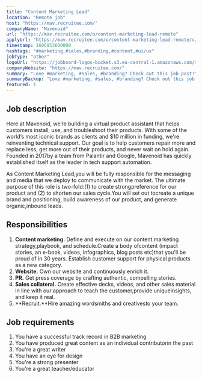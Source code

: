 ```yaml
---
title: "Content Marketing Lead"
location: "Remote job"
host: "https://mav.recruitee.com/"
companyName: "Mavenoid"
url: "https://mav.recruitee.com/o/content-marketing-lead-remote"
applyUrl: "https://mav.recruitee.com/o/content-marketing-lead-remote/c/new"
timestamp: 1606953600000
hashtags: "#marketing,#sales,#branding,#content,#ui/ux"
jobType: "other"
logoUrl: "https://jobboard-logos-bucket.s3.eu-central-1.amazonaws.com/mavenoid"
companyWebsite: "https://mav.recruitee.com/"
summary: "Love #marketing, #sales, #branding? Check out this job post!"
summaryBackup: "Love #marketing, #sales, #branding? Check out this job post!"
featured: 1
---
```


## Job description

Here at Mavenoid, we’re building a virtual product assistant that helps customers install, use, and troubleshoot their products. With some of the world’s most iconic brands as clients and $10 million in funding, we're reinventing technical support. Our goal is to help customers repair more and replace less, get more out of their products, and never wait on hold again. Founded in 2017by a team from Palantir and Google, Mavenoid has quickly established itself as the leader in tech support automation.

As Content Marketing Lead,you will be fully responsible for the messaging and media that we deploy to communicate with the market. The ultimate purpose of this role is two-fold:(1) to create strongpreference for our product and (2) to shorten our sales cycle.You will set out tocreate a unique brand and positioning, build awareness of our product, and generate organic,inbound leads.

## Responsibilities

1.  **Content marketing.** Define and execute on our content marketing strategy,playbook, and schedule.Create a body ofcontent (impact stories, an e-book, videos, infographics, blog posts etc)that you'll be proud of in 30 years. Establish customer support for physical products as a new category.
2.  **Website.** Own our website and continuously enrich it.
3.  **PR.** Get press coverage by crafting authentic, compelling stories.
4.  **Sales collateral.** Create effective decks, videos, and other sales material in line with our approach to teach the customer,provide uniqueinsights, and keep it real.
5.  **Recruit.**Hire amazing wordsmiths and creativesto your team.

## Job requirements

1.  You have a successful track record in B2B marketing
2.  You have produced great content as an individual contributorin the past
3.  You're a great writer
4.  You have an eye for design
5.  You're a strong presenter
6.  You're a great teacher/educator
